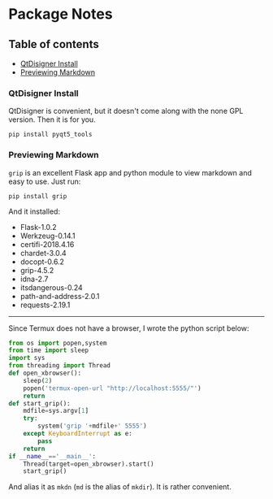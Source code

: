 # Package Notes
## Table of contents
- [QtDisigner Install](#qtdisigner-install)
- [Previewing Markdown](#previewing-markdown)
### QtDisigner Install
QtDisigner is convenient, but it doesn't come along with the none GPL version. Then it is for you.
```shell
pip install pyqt5_tools
```
### Previewing Markdown
`grip` is an excellent Flask app and python module to view markdown and easy to use. Just run:
```shell
pip install grip
```
And it installed:
- Flask-1.0.2
- Werkzeug-0.14.1
- certifi-2018.4.16
- chardet-3.0.4
- docopt-0.6.2
- grip-4.5.2
- idna-2.7
- itsdangerous-0.24
- path-and-address-2.0.1
- requests-2.19.1
--------
Since Termux does not have a browser, I wrote the python script below:
```python
from os import popen,system
from time import sleep
import sys
from threading import Thread
def open_xbrowser():
    sleep(2)
    popen('termux-open-url "http://localhost:5555/"')
    return
def start_grip():
    mdfile=sys.argv[1]
    try:
        system('grip '+mdfile+' 5555')
    except KeyboardInterrupt as e:
        pass
    return
if __name__=='__main__':
    Thread(target=open_xbrowser).start()
    start_grip()
```
And alias it as `mkdn` (`md` is the alias of `mkdir`). It is rather convenient.

